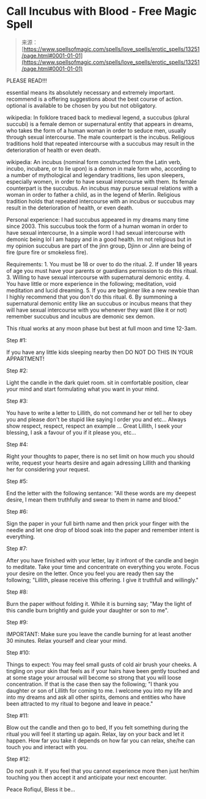 <!--yml
category: 未分类
date: 2024-06-12 18:51:38
-->

# Call Incubus with Blood - Free Magic Spell

> 来源：[https://www.spellsofmagic.com/spells/love_spells/erotic_spells/13251/page.html#0001-01-01](https://www.spellsofmagic.com/spells/love_spells/erotic_spells/13251/page.html#0001-01-01)

 PLEASE READ!!!

essential means its absolutely necessary and extremely important. recommend is a offering suggestions about the best course of action. optional is available to be chosen by you but not obligatory.

wikipedia: In folklore traced back to medieval legend, a succubus (plural succubi) is a female demon or supernatural entity that appears in dreams, who takes the form of a human woman in order to seduce men, usually through sexual intercourse. The male counterpart is the incubus. Religious traditions hold that repeated intercourse with a succubus may result in the deterioration of health or even death.

wikipedia: An incubus (nominal form constructed from the Latin verb, incubo, incubare, or to lie upon) is a demon in male form who, according to a number of mythological and legendary traditions, lies upon sleepers, especially women, in order to have sexual intercourse with them. Its female counterpart is the succubus. An incubus may pursue sexual relations with a woman in order to father a child, as in the legend of Merlin. Religious tradition holds that repeated intercourse with an incubus or succubus may result in the deterioration of health, or even death.

Personal experience: I had succubus appeared in my dreams many time since 2003\. This succubus took the form of a human woman in order to have sexual intercourse, In a simple word I had sexual intercourse with demonic being lol I am happy and in a good health. Im not religious but in my opinion succubus are part of the jinn group, Djinn or Jinn are being of fire (pure fire or smokeless fire).

Requirements:
1\. You must be 18 or over to do the ritual.
2\. If under 18 years of age you must have your parents or guardians permission to do this ritual.
3\. Willing to have sexual intercourse with supernatural demonic entity.
4\. You have little or more experience in the following; meditation, void meditation and lucid dreaming.
5\. If you are beginner like a new newbie than I highly recommend that you don't do this ritual.
6\. By summoning a supernatural demonic entity like an succubus or incubus means that they will have sexual intercourse with you whenever they want (like it or not) remember succubus and incubus are demonic sex demon.

This ritual works at any moon phase but best at full moon and time 12-3am.

Step #1:

If you have any little kids sleeping nearby then DO NOT DO THIS IN YOUR APPARTMENT!

Step #2:

Light the candle in the dark quiet room. sit in comfortable position, clear your mind and start formulating what you want in your mind.

Step #3:

You have to write a letter to Lillith, do not command her or tell her to obey you and please don't be stupid like saying I order you and etc... Always show respect, respect, respect an example ... Great Lillith, I seek your blessing, I ask a favour of you if it please you, etc...

Step #4:

Right your thoughts to paper, there is no set limit on how much you should write, request your hearts desire and again adressing Lillith and thanking her for considering your request.

Step #5:

End the letter with the following sentance: "All these words are my deepest desire, I mean them truthfully and swear to them in name and blood."

Step #6:

Sign the paper in your full birth name and then prick your finger with the needle and let one drop of blood soak into the paper and remember intent is everything.

Step #7:

After you have finished with your letter, lay it infront of the candle and begin to meditate. Take your time and concentrate on everything you wrote. Focus your desire on the letter. Once you feel you are ready then say the following; "Lillith, please receive this offering. I give it truthfull and willingly."

Step #8:

Burn the paper without folding it. While it is burning say; "May the light of this candle burn brightly and guide your daughter or son to me".

Step #9:

IMPORTANT: Make sure you leave the candle burning for at least another 30 minutes. Relax yourself and clear your mind.

Step #10:

Things to expect: You may feel small gusts of cold air brush your cheeks. A tingling on your skin that feels as if your hairs have been gently touched and at some stage your arrousal will become so strong that you will loose concentration. If that is the case then say the following; "I thank you daughter or son of Lillith for coming to me. I welcome you into my life and into my dreams and ask all other spirits, demons and entities who have been attracted to my ritual to begone and leave in peace."

Step #11:

Blow out the candle and then go to bed, If you felt something during the ritual you will feel it starting up again. Relax, lay on your back and let it happen. How far you take it depends on how far you can relax, she/he can touch you and interact with you.

Step #12:

Do not push it. If you feel that you cannot experience more then just her/him touching you then accept it and anticipate your next encounter.

Peace Rofiqul, Bless it be...